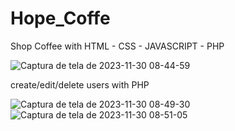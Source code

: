 # Hope_Coffe
Shop Coffee with HTML - CSS - JAVASCRIPT - PHP

![Captura de tela de 2023-11-30 08-44-59](https://github.com/CalebeMito/Hope_Coffe/assets/90878309/a4099705-0bad-41fb-8254-77ce69c8e57f)

create/edit/delete users with PHP

![Captura de tela de 2023-11-30 08-49-30](https://github.com/CalebeMito/Hope_Coffe/assets/90878309/c04db7b5-7de3-41d8-bab5-0fc94137d00f)
![Captura de tela de 2023-11-30 08-51-05](https://github.com/CalebeMito/Hope_Coffe/assets/90878309/e46dad2a-84a6-4296-9adb-133671fad18d)

